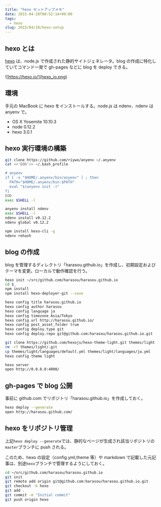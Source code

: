 ```yaml
---
title: "hexo セットアップメモ"
date: 2015-04-28T00:52:14+09:00
tags:
  - hexo
slug: 2015/04/28/hexo-setup
---
```


hexo とは
----------------------------------------------------------------------
[hexo](https://hexo.io) は、node.js で作成された静的サイトジェネレータ。blog の作成に特化していてコマンド一発で gh-pages などに blog を deploy できる。

![https://hexo.io/](hexo_io.png)

<!--more-->

環境
----------------------------------------------------------------------
手元の MacBook に hexo をインストールする。node.js は ndenv、ndenv は anyenv で。

- OS X Yosemite 10.10.3
- node 0.12.2
- hexo 3.0.1


hexo 実行環境の構築
----------------------------------------------------------------------

```sh
git clone https://github.com/riywo/anyenv ~/.anyenv
cat <<'EOD'>> ~/.bash_profile

# anyenv
if [ -x "$HOME/.anyenv/bin/anyenv" ] ; then
  PATH="$HOME/.anyenv/bin:$PATH"
  eval "$(anyenv init -)"
fi
EOD
exec $SHELL -l
```
```sh
anyenv install ndenv
exec $SHELL -l
ndenv install v0.12.2
ndenv global v0.12.2
```
```sh
npm install hexo-cli -g 
ndenv rehash
```


blog の作成
----------------------------------------------------------------------
blog を管理するディレクトリ「harasou.github.io」を作成し、初期設定およびテーマを変更。ローカルで動作確認を行う。

```sh
hexo init ~/src/github.com/harasou/harasou.github.io
cd $_
npm install
npm install hexo-deployer-git --save
```
```sh
hexo config title harasou.github.io
hexo config author harasou
hexo config language ja
hexo config timezone Asia/Tokyo
hexo config url http://harasou.github.io/
hexo config post_asset_folder true
hexo config deploy.type git
hexo config deploy.repo git@github.com:harasou/harasou.github.io.git
```
```sh
git clone https://github.com/hexojs/hexo-theme-light.git themes/light
rm -rf themes/light/.git
cp themes/light/languages/default.yml themes/light/languages/ja.yml
hexo config theme light
```
```sh
hexo server
open http://0.0.0.0:4000/
```


gh-pages で blog 公開
----------------------------------------------------------------------
事前に github.com でリポジトリ「harasou.github.io」を作成しておく。

```sh
hexo deploy --generate
open http://harasou.github.com/
```


hexo をリポジトリ管理
----------------------------------------------------------------------
上記`hexo deploy --generate`では、静的なページが生成され該当リポジトリの`master`ブランチに push される。

このため、hexo の設定（config.yml,theme 等）や markdown で記載した元記事は、別途`hexo`ブランチで管理するようにしておく。

```sh
cd ~/src/github.com/harasou/harasou.github.io
git init
git remote add origin git@github.com:harasou/harasou.github.io.git
git checkout -b hexo
git add .
git commit -m "Initial commit"
git push origin hexo
```
